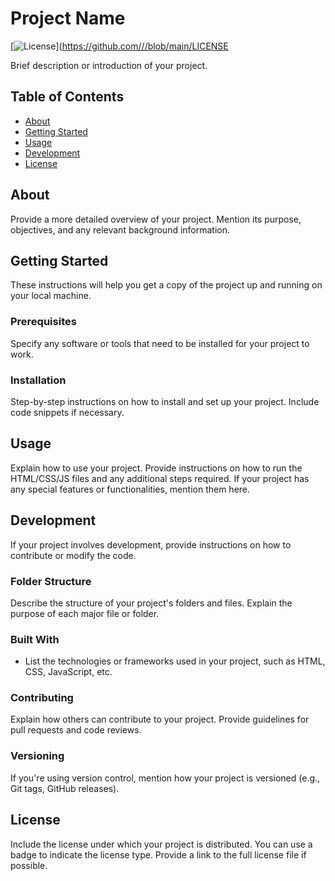 # Project Name

[![License](https://img.shields.io/github/license/<username>/<repository>.svg?color=blue)]([https://github.com/<username>/<repository>/blob/main/LICENSE](https://github.com/arsalanbardsiri/prework-study-guide/blob/feature/project-README/LICENSE)

Brief description or introduction of your project.

## Table of Contents

- [About](#about)
- [Getting Started](#getting-started)
- [Usage](#usage)
- [Development](#development)
- [License](#license)

## About

Provide a more detailed overview of your project. Mention its purpose, objectives, and any relevant background information.

## Getting Started

These instructions will help you get a copy of the project up and running on your local machine.

### Prerequisites

Specify any software or tools that need to be installed for your project to work.

### Installation

Step-by-step instructions on how to install and set up your project. Include code snippets if necessary.

## Usage

Explain how to use your project. Provide instructions on how to run the HTML/CSS/JS files and any additional steps required. If your project has any special features or functionalities, mention them here.

## Development

If your project involves development, provide instructions on how to contribute or modify the code.

### Folder Structure

Describe the structure of your project's folders and files. Explain the purpose of each major file or folder.

### Built With

- List the technologies or frameworks used in your project, such as HTML, CSS, JavaScript, etc.

### Contributing

Explain how others can contribute to your project. Provide guidelines for pull requests and code reviews.

### Versioning

If you're using version control, mention how your project is versioned (e.g., Git tags, GitHub releases).

## License

Include the license under which your project is distributed. You can use a badge to indicate the license type. Provide a link to the full license file if possible.

